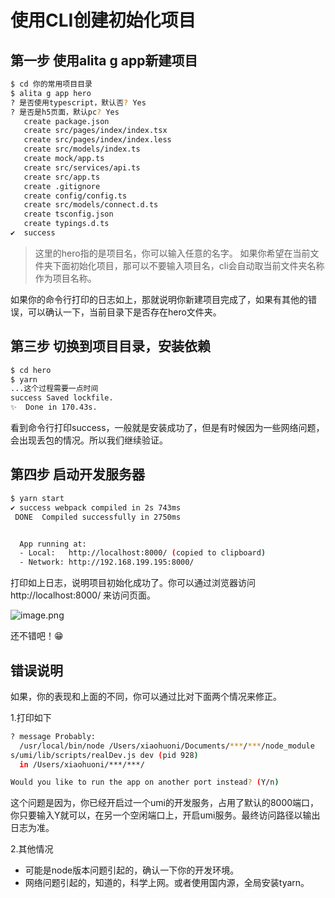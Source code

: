 # 使用CLI创建初始化项目

## 第一步 使用alita g app新建项目
```bash
$ cd 你的常用项目目录
$ alita g app hero
? 是否使用typescript，默认否? Yes
? 是否是h5页面，默认pc? Yes
   create package.json
   create src/pages/index/index.tsx
   create src/pages/index/index.less
   create src/models/index.ts
   create mock/app.ts
   create src/services/api.ts
   create src/app.ts
   create .gitignore
   create config/config.ts
   create src/models/connect.d.ts
   create tsconfig.json
   create typings.d.ts
✔  success
```
> 这里的hero指的是项目名，你可以输入任意的名字。
> 如果你希望在当前文件夹下面初始化项目，那可以不要输入项目名，cli会自动取当前文件夹名称作为项目名称。

如果你的命令行打印的日志如上，那就说明你新建项目完成了，如果有其他的错误，可以确认一下，当前目录下是否存在hero文件夹。

## 第三步 切换到项目目录，安装依赖
```bash
$ cd hero
$ yarn
...这个过程需要一点时间
success Saved lockfile.
✨  Done in 170.43s.
```
看到命令行打印success，一般就是安装成功了，但是有时候因为一些网络问题，会出现丢包的情况。所以我们继续验证。
## 第四步 启动开发服务器
```bash
$ yarn start
✔ success webpack compiled in 2s 743ms
 DONE  Compiled successfully in 2750ms                                  10:24:03


  App running at:
  - Local:   http://localhost:8000/ (copied to clipboard)
  - Network: http://192.168.199.195:8000/
```
打印如上日志，说明项目初始化成功了。你可以通过浏览器访问http://localhost:8000/ 来访问页面。


![image.png](https://cdn.nlark.com/yuque/0/2019/png/123174/1559199422236-c5ddd799-0a7e-4694-b68e-4a25916ef35c.png#align=left&display=inline&height=138&name=image.png&originHeight=276&originWidth=762&size=23668&status=done&width=381)

还不错吧！😁

## 错误说明
如果，你的表现和上面的不同，你可以通过比对下面两个情况来修正。

1.打印如下
```bash
? message Probably:
  /usr/local/bin/node /Users/xiaohuoni/Documents/***/***/node_module
s/umi/lib/scripts/realDev.js dev (pid 928)
  in /Users/xiaohuoni/***/***/

Would you like to run the app on another port instead? (Y/n)
```
这个问题是因为，你已经开启过一个umi的开发服务，占用了默认的8000端口，你只要输入Y就可以，在另一个空闲端口上，开启umi服务。最终访问路径以输出日志为准。

2.其他情况
* 可能是node版本问题引起的，确认一下你的开发环境。
* 网络问题引起的，知道的，科学上网。或者使用国内源，全局安装tyarn。


